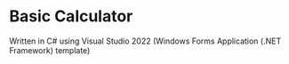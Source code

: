 # Basic Calculator

Written in C# using Visual Studio 2022 (Windows Forms Application (.NET Framework) template)
